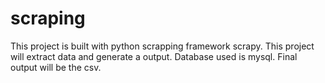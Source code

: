 # scraping
This project is built with python scrapping framework scrapy.
This project will extract data and generate a output.
Database used is mysql.
Final output will be the csv.
